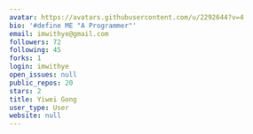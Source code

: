 ```yaml
---
avatar: https://avatars.githubusercontent.com/u/2292644?v=4
bio: '#define ME "A Programmer"'
email: imwithye@gmail.com
followers: 72
following: 45
forks: 1
login: imwithye
open_issues: null
public_repos: 20
stars: 2
title: Yiwei Gong
user_type: User
website: null
---
```

